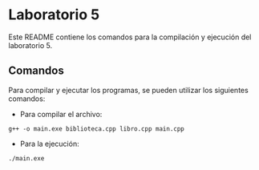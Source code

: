 # Laboratorio 5

Este README contiene los comandos para la compilación y ejecución del laboratorio 5.

## Comandos

Para compilar y ejecutar los programas, se pueden utilizar los siguientes comandos:

- Para compilar el archivo:
```
g++ -o main.exe biblioteca.cpp libro.cpp main.cpp
```

- Para la ejecución:
```
./main.exe
```